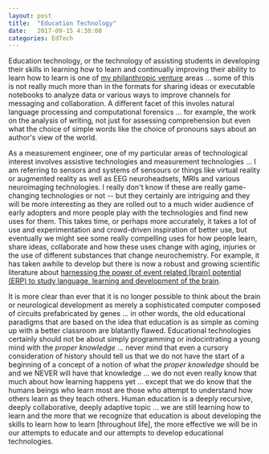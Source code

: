```yaml
---
layout: post
title:  "Education Technology"
date:   2017-09-15 4:30:00
categories: EdTech
---
```


Education technology, or the technology of assisting students in developing their skills in learning how to learn and continually improving their ability to learn how to learn is one of [my philanthropic venture](http://markbruns.github.io/philanthropy/mvp/opensource/2017/07/15/Venture-Philanthropy.html)  areas ... some of this is not really much more than in the formats for sharing ideas or executable notebooks to analyze data or various ways to improve channels for messaging and collaboration. A different facet of this involes natural language processing and computational forensics ... for example, the work on the analysis of writing, not just for assessing comprehension but even what the choice of simple words like the choice of pronouns says about an author's view of the world.

As a measurement engineer, one of my particular areas of technological interest involves assistive technologies and measurement technologies ... I am referring to sensors and systems of sensours or things like virtual reality or augmented reality as well as EEG neuroheadsets, MRIs and various neuroimaging technologies. I really don't know if these are really game-changing technologies or not -- but they certainly are intriguing and they will be more interesting as they are rolled out to a much wider audience of early adopters and more people play with the technologies and find new uses for them. This takes time, or perhaps more accurately, it takes a lot of use and experimentation and crowd-driven inspiration of better use, but eventually we might see some really compelling uses for how people learn, share ideas, collaborate and how these uses change with aging, injuries or the use of different substances that change neurochemistry. For example, it has taken awhile to develop but there is now a robust and growing scientific literature about [harnessing the power of event related [brain] potential (ERP) to study language, learning and development of the brain](https://www.ncbi.nlm.nih.gov/pmc/articles/PMC4052444/).

It is more clear than ever that it is no longer possible to think about the brain or neurological development as merely a sophisticated computer composed of circuits prefabricated by genes ... in other words, the old educational paradigms that are based on the idea that education is as simple as coming up with a better classroom are blatantly flawed. Educational technologies certainly should not be about simply programming or indocintrating a young mind with the *proper knowledge* ... never mind that even a cursory consideration of history should tell us that we do not have the start of a beginning of a concept of a notion of what the *proper knowledge* should be and we NEVER will have that knowledge ... we do not even really know that much about how learning happens yet ... except that we do know that the humans beings who learn most are those who attempt to understand how others learn as they teach others. Human education is a deeply recursive, deeply collaborative, deeply adaptive topic ... we are still learning how to learn and the more that we recognize that education is about developing the skills to learn how to learn [throughout life], the more effective we will be in our attempts to educate and our attempts to develop educational technologies.
